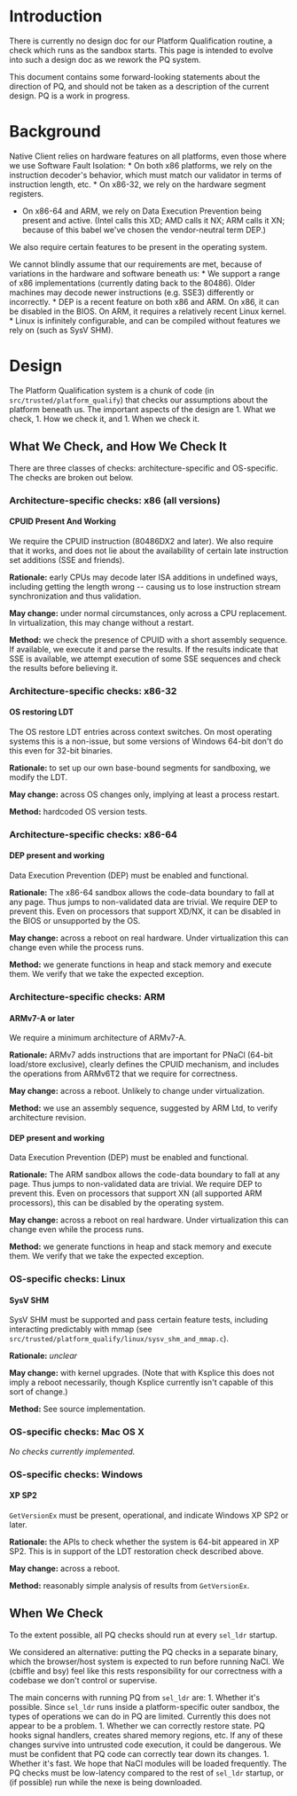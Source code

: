 # Introduction

There is currently no design doc for our Platform Qualification routine, a check
which runs as the sandbox starts. This page is intended to evolve into such a
design doc as we rework the PQ system.

This document contains some forward-looking statements about the direction of
PQ, and should not be taken as a description of the current design. PQ is a work
in progress.

# Background

Native Client relies on hardware features on all platforms, even those where we
use Software Fault Isolation: * On both x86 platforms, we rely on the
instruction decoder's behavior, which must match our validator in terms of
instruction length, etc. * On x86-32, we rely on the hardware segment registers.
* On x86-64 and ARM, we rely on Data Execution Prevention being present and
active. (Intel calls this XD; AMD calls it NX; ARM calls it XN; because of this
babel we've chosen the vendor-neutral term DEP.)

We also require certain features to be present in the operating system.

We cannot blindly assume that our requirements are met, because of variations in
the hardware and software beneath us: * We support a range of x86
implementations (currently dating back to the 80486). Older machines may decode
newer instructions (e.g. SSE3) differently or incorrectly. * DEP is a recent
feature on both x86 and ARM. On x86, it can be disabled in the BIOS. On ARM, it
requires a relatively recent Linux kernel. * Linux is infinitely configurable,
and can be compiled without features we rely on (such as SysV SHM).

# Design

The Platform Qualification system is a chunk of code (in
`src/trusted/platform_qualify`) that checks our assumptions about the platform
beneath us. The important aspects of the design are 1. What we check, 1. How we
check it, and 1. When we check it.

## What We Check, and How We Check It

There are three classes of checks: architecture-specific and OS-specific. The
checks are broken out below.

### Architecture-specific checks: x86 (all versions)

#### CPUID Present And Working

We require the CPUID instruction (80486DX2 and later). We also require that it
works, and does not lie about the availability of certain late instruction set
additions (SSE and friends).

**Rationale:** early CPUs may decode later ISA additions in undefined ways,
including getting the length wrong -- causing us to lose instruction stream
synchronization and thus validation.

**May change:** under normal circumstances, only across a CPU replacement. In
virtualization, this may change without a restart.

**Method:** we check the presence of CPUID with a short assembly sequence. If
available, we execute it and parse the results. If the results indicate that SSE
is available, we attempt execution of some SSE sequences and check the results
before believing it.

### Architecture-specific checks: x86-32

#### OS restoring LDT

The OS restore LDT entries across context switches. On most operating systems
this is a non-issue, but some versions of Windows 64-bit don't do this even for
32-bit binaries.

**Rationale:** to set up our own base-bound segments for sandboxing, we modify
the LDT.

**May change:** across OS changes only, implying at least a process restart.

**Method:** hardcoded OS version tests.

### Architecture-specific checks: x86-64

#### DEP present and working

Data Execution Prevention (DEP) must be enabled and functional.

**Rationale:** The x86-64 sandbox allows the code-data boundary to fall at any
page. Thus jumps to non-validated data are trivial. We require DEP to prevent
this. Even on processors that support XD/NX, it can be disabled in the BIOS or
unsupported by the OS.

**May change:** across a reboot on real hardware. Under virtualization this can
change even while the process runs.

**Method:** we generate functions in heap and stack memory and execute them. We
verify that we take the expected exception.

### Architecture-specific checks: ARM

#### ARMv7-A or later

We require a minimum architecture of ARMv7-A.

**Rationale:** ARMv7 adds instructions that are important for PNaCl (64-bit
load/store exclusive), clearly defines the CPUID mechanism, and includes the
operations from ARMv6T2 that we require for correctness.

**May change:** across a reboot. Unlikely to change under virtualization.

**Method:** we use an assembly sequence, suggested by ARM Ltd, to verify
architecture revision.

#### DEP present and working

Data Execution Prevention (DEP) must be enabled and functional.

**Rationale:** The ARM sandbox allows the code-data boundary to fall at any
page. Thus jumps to non-validated data are trivial. We require DEP to prevent
this. Even on processors that support XN (all supported ARM processors), this
can be disabled by the operating system.

**May change:** across a reboot on real hardware. Under virtualization this can
change even while the process runs.

**Method:** we generate functions in heap and stack memory and execute them. We
verify that we take the expected exception.

### OS-specific checks: Linux

#### SysV SHM

SysV SHM must be supported and pass certain feature tests, including interacting
predictably with mmap (see
`src/trusted/platform_qualify/linux/sysv_shm_and_mmap.c`).

**Rationale:** _unclear_

**May change:** with kernel upgrades. (Note that with Ksplice this does not
imply a reboot necessarily, though Ksplice currently isn't capable of this sort
of change.)

**Method:** See source implementation.

### OS-specific checks: Mac OS X

_No checks currently implemented._

### OS-specific checks: Windows

#### XP SP2

`GetVersionEx` must be present, operational, and indicate Windows XP SP2 or
later.

**Rationale:** the APIs to check whether the system is 64-bit appeared in XP
SP2. This is in support of the LDT restoration check described above.

**May change:** across a reboot.

**Method:** reasonably simple analysis of results from `GetVersionEx`.

## When We Check

To the extent possible, all PQ checks should run at every `sel_ldr` startup.

We considered an alternative: putting the PQ checks in a separate binary, which
the browser/host system is expected to run before running NaCl. We (cbiffle and
bsy) feel like this rests responsibility for our correctness with a codebase we
don't control or supervise.

The main concerns with running PQ from `sel_ldr` are: 1. Whether it's possible.
Since `sel_ldr` runs inside a platform-specific outer sandbox, the types of
operations we can do in PQ are limited. Currently this does not appear to be a
problem. 1. Whether we can correctly restore state. PQ hooks signal handlers,
creates shared memory regions, etc. If any of these changes survive into
untrusted code execution, it could be dangerous. We must be confident that PQ
code can correctly tear down its changes. 1. Whether it's fast. We hope that
NaCl modules will be loaded frequently. The PQ checks must be low-latency
compared to the rest of `sel_ldr` startup, or (if possible) run while the nexe
is being downloaded.
